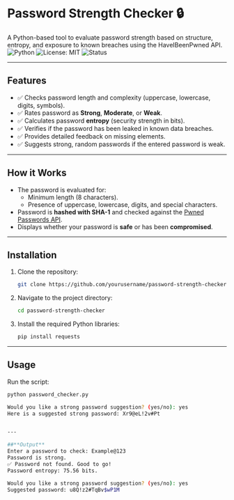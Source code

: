 # Password Strength Checker 🔒

A Python-based tool to evaluate password strength based on structure, entropy, and exposure to known breaches using the HaveIBeenPwned API.
![Python](https://img.shields.io/badge/Python-3.9%2B-blue?logo=python&logoColor=white)
![License: MIT](https://img.shields.io/badge/License-MIT-yellow.svg)
![Status](https://img.shields.io/badge/status-active-brightgreen)

---

## Features
- ✅ Checks password length and complexity (uppercase, lowercase, digits, symbols).
- ✅ Rates password as **Strong**, **Moderate**, or **Weak**.
- ✅ Calculates password **entropy** (security strength in bits).
- ✅ Verifies if the password has been leaked in known data breaches.
- ✅ Provides detailed feedback on missing elements.
- ✅ Suggests strong, random passwords if the entered password is weak.

---

## How it Works

- The password is evaluated for:
  - Minimum length (8 characters).
  - Presence of uppercase, lowercase, digits, and special characters.
- Password is **hashed with SHA-1** and checked against the [Pwned Passwords API](https://haveibeenpwned.com/API/v3#PwnedPasswords).
- Displays whether your password is **safe** or has been **compromised**.
  
---

## Installation

1. Clone the repository:
    ```bash
    git clone https://github.com/yourusername/password-strength-checker.git
    ```
2. Navigate to the project directory:
    ```bash
    cd password-strength-checker
    ```
3. Install the required Python libraries:
    ```bash
    pip install requests
    ```

---

## Usage

Run the script:
```bash
python password_checker.py

Would you like a strong password suggestion? (yes/no): yes
Here is a suggested strong password: Xr9@eL!2v#Pt


---

##**Output**
Enter a password to check: Example@123
Password is strong.
✅ Password not found. Good to go!
Password entropy: 75.56 bits.

Would you like a strong password suggestion? (yes/no): yes
Suggested password: u8Q!z2#TqBv$wP1M
